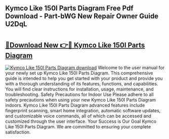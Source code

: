 ## Kymco Like 150I Parts Diagram Free Pdf Download - Part-bWG New Repair Owner Guide U2DqL

# <h2><a href="http://dfk3u7d.blite.top/?on=Kymco+Like+150I+Parts+Diagram">🔗Download New 👉🔴 Kymco Like 150I Parts Diagram</a></h2>

[![Kymco Like 150I Parts Diagram download](https://i.imgur.com/lujVjoI.png)](http://dfk3u7d.blite.top/?on=Kymco+Like+150I+Parts+Diagram)
Welcome to the user manual for your newly set up Kymco Like 150I Parts Diagram. This comprehensive guide is intended to help you get started with your product and provide you with a thorough understanding of its features, functions, and capabilities. You will find clear instructions for installation, usage, maintenance, and troubleshooting. Safety Precautions for Indoor Use Please adhere to all safety precautions when using your new Kymco Like 150I Parts Diagram indoors. Kymco Like 150I Parts Diagram advanced features include fingerprint scanning, smart home integration, automatic software updates, and customizable voice commands, all of which can be accessed and customized through the user interface. Your Success is Our Goal Kymco Like 150I Parts Diagram. We are committed to ensuring your complete satisfaction.
